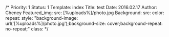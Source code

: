 /*
Priority: 1
Status: 1
Template: index
Title: test
Date: 2016.02.17
Author: Cheney
Featured_img:
  src: [%uploads%]/photo.jpg
Background:
  src: 
  color: 
  repeat: 
  style: "background-image: url('[%uploads%]/photo.jpg');background-size: cover;background-repeat: no-repeat;"
  class: 
*/